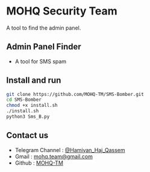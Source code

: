 # MOHQ Security Team
A tool to find the admin panel.

## Admin Panel Finder
+ A tool for SMS spam

## Install and run
```bash
git clone https://github.com/MOHQ-TM/SMS-Bomber.git
cd SMS-Bomber
chmod +x install.sh
./install.sh
python3 Sms_B.py
```

## Contact us
- Telegram Channel : [@Hamiyan_Haj_Qassem](https://t.me/Hamiyan_Haj_Qassem)
- Gmail : [mohq.team@gmail.com](mailto:mohq.team@gmail.com)
- Github : [MOHQ-TM](https://github.com/MOHQ-TM)
